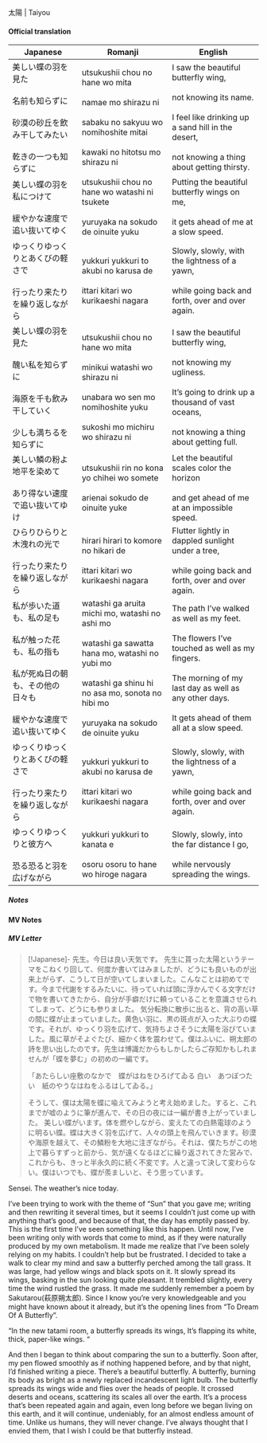 太陽 | Taiyou
#### Official translation

| Japanese                                                                       | Romanji                                                                                                                                                                                                | English                                                                                                                                                                                                        |
| ------------------------------------------------------------------------------ | ------------------------------------------------------------------------------------------------------------------------------------------------------------------------------------------------------ | -------------------------------------------------------------------------------------------------------------------------------------------------------------------------------------------------------------- |
| 美しい蝶の羽を見た<br><br>名前も知らずに<br><br>砂漠の砂丘を飲み干してみたい<br><br>乾きの一つも知らずに               | utsukushii chou no hane wo mita<br><br>namae mo shirazu ni<br><br>sabaku no sakyuu wo nomihoshite mitai<br><br>kawaki no hitotsu mo shirazu ni                                                         | I saw the beautiful butterfly wing,<br><br>not knowing its name.<br><br>I feel like drinking up a sand hill in the desert,<br><br>not knowing a thing about getting thirsty.                                   |
| 美しい蝶の羽を私につけて<br><br>緩やかな速度で追い抜いてゆく                                             | utsukushii chou no hane wo watashi ni tsukete<br><br>yuruyaka na sokudo de oinuite yuku                                                                                                                | Putting the beautiful butterfly wings on me,<br><br>it gets ahead of me at a slow speed.                                                                                                                       |
| ゆっくりゆっくりとあくびの軽さで<br><br>行ったり来たりを繰り返しながら                                        | yukkuri yukkuri to akubi no karusa de<br><br>ittari kitari wo kurikaeshi nagara                                                                                                                        | Slowly, slowly, with the lightness of a yawn,<br><br>while going back and forth, over and over again.                                                                                                          |
| 美しい蝶の羽を見た<br><br>醜い私を知らずに<br><br>海原を千も飲み干していく<br><br>少しも満ちるを知らずに               | utsukushii chou no hane wo mita<br><br>minikui watashi wo shirazu ni<br><br>unabara wo sen mo nomihoshite yuku<br><br>sukoshi mo michiru wo shirazu ni                                                 | I saw the beautiful butterfly wing,<br><br>not knowing my ugliness.<br><br>It’s going to drink up a thousand of vast oceans,<br><br>not knowing a thing about getting full.                                    |
| 美しい鱗の粉よ地平を染めて<br><br>あり得ない速度で追い抜いてゆけ                                           | utsukushii rin no kona yo chihei wo somete<br><br>arienai sokudo de oinuite yuke                                                                                                                       | Let the beautiful scales color the horizon<br><br>and get ahead of me at an impossible speed.                                                                                                                  |
| ひらりひらりと木洩れの光で<br><br>行ったり来たりを繰り返しながら                                           | hirari hirari to komore no hikari de<br><br>ittari kitari wo kurikaeshi nagara                                                                                                                         | Flutter lightly in dappled sunlight under a tree,<br><br>while going back and forth, over and over again.                                                                                                      |
| 私が歩いた道も、私の足も<br><br>私が触った花も、私の指も<br><br>私が死ぬ日の朝も、その他の日々も<br><br>緩やかな速度で追い抜いてゆく | watashi ga aruita michi mo, watashi no ashi mo<br><br>watashi ga sawatta hana mo, watashi no yubi mo<br><br>watashi ga shinu hi no asa mo, sonota no hibi mo<br><br>yuruyaka na sokudo de oinuite yuku | The path I’ve walked as well as my feet.<br><br>The flowers I’ve touched as well as my fingers.<br><br>The morning of my last day as well as any other days.<br><br>It gets ahead of them all at a slow speed. |
| ゆっくりゆっくりとあくびの軽さで<br><br>行ったり来たりを繰り返しながら                                        | yukkuri yukkuri to akubi no karusa de<br><br>ittari kitari wo kurikaeshi nagara                                                                                                                        | Slowly, slowly, with the lightness of a yawn,<br><br>while going back and forth, over and over again.                                                                                                          |
| ゆっくりゆっくりと彼方へ<br><br>恐る恐ると羽を広げながら                                               | yukkuri yukkuri to kanata e<br><br>osoru osoru to hane wo hiroge nagara                                                                                                                                | Slowly, slowly, into the far distance I go,<br><br>while nervously spreading the wings.                                                                                                                        |
##### Notes

#### MV Notes
##### MV Letter
> [!Japanese]-
> 先生。今日は良い天気です。
> 先生に貰った太陽というテーマをこねくり回して、何度か書いてはみましたが、どうにも良いものが出来上がらず、こうして日が空いてしまいました。こんなことは初めてです。今まで代謝をするみたいに、待っていれば頭に浮かんでくる文字だけで物を書いてきたから、自分が手癖だけに頼っていることを意識させられてしまって、どうにも参りました。
> 気分転換に散歩に出ると、背の高い草の間に蝶が止まっていました。黄色い羽に、黒の斑点が入った大ぶりの蝶です。それが、ゆっくり羽を広げて、気持ちよさそうに太陽を浴びていました。風に草がそよぐたび、細かく体を震わせて。僕はふいに、朔太郎の詩を思い出したのです。先生は博識だからもしかしたらご存知かもしれませんが「蝶を夢む」の初めの一編です。
> 
> 「あたらしい座敷のなかで　蝶がはねをひろげてゐる
> 白い　あつぼつたい　紙のやうなはねをふるはしてゐる。」
> 
> そうして、僕は太陽を蝶に喩えてみようと考え始めました。すると、これまでが嘘のように筆が進んで、その日の夜には一編が書き上がっていました。
> 美しい蝶がいます。体を燃やしながら、変えたての白熱電球のように明るい蝶。蝶は大きく羽を広げて、人々の頭上を飛んでいきます。砂漠や海原を越えて、その鱗粉を大地に注ぎながら。それは、僕たちがこの地上で暮らすずっと前から、気が遠くなるほどに繰り返されてきた営みで、これからも、きっと半永久的に続く不変です。人と違って決して変わらない。僕はいつでも、蝶が羨ましいと、そう思っています。

Sensei. The weather’s nice today.

I’ve been trying to work with the theme of “Sun” that you gave me; writing and then rewriting it several times, but it seems I couldn’t just come up with anything that’s good, and because of that, the day has emptily passed by. This is the first time I’ve seen something like this happen. Until now, I’ve been writing only with words that come to mind, as if they were naturally produced by my own metabolism. It made me realize that I’ve been solely relying on my habits. I couldn’t help but be frustrated. 
I decided to take a walk to clear my mind and saw a butterfly perched among the tall grass. It was large, had yellow wings and black spots on it. It slowly spread its wings, basking in the sun looking quite pleasant. It trembled slightly, every time the wind rustled the grass. It made me suddenly remember a poem by Sakutarou(萩原朔太郎). Since I know you’re very knowledgeable and you might have known about it already, but it’s the opening lines from “To Dream Of A Butterfly”.

“In the new tatami room, a butterfly spreads its wings,
It’s flapping its white, thick, paper-like wings. “

And then I began to think about comparing the sun to a butterfly. Soon after, my pen flowed smoothly as if nothing happened before, and by that night, I’d finished writing a piece.
There’s a beautiful butterfly. A butterfly, burning its body as bright as a newly replaced incandescent light bulb. The butterfly spreads its wings wide and flies over the heads of people. It crossed deserts and oceans, scattering its scales all over the earth. It’s a process that’s been repeated again and again, even long before we began living on this earth, and it will continue, undeniably, for an almost endless amount of time. Unlike us humans, they will never change. I’ve always thought that I envied them, that I wish I could be that butterfly instead.

